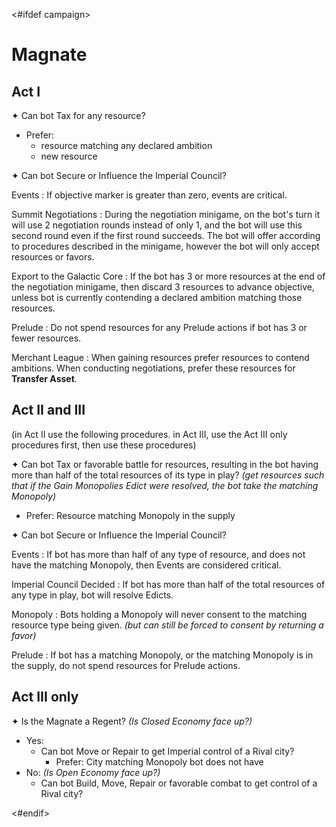 <#ifdef campaign>
# Magnate

## Act I

✦ Can bot Tax for any resource?

- Prefer:
	- resource matching any declared ambition
	- new resource

✦ Can bot Secure or Influence the Imperial Council?

Events
: If objective marker is greater than zero, events are critical.

Summit Negotiations
: During the negotiation minigame, on the bot's turn it will use 2 negotiation rounds instead of only 1, and the bot will use this second round even if the first round succeeds. The bot will offer according to procedures described in the minigame, however the bot will only accept resources or favors.

Export to the Galactic Core
: If the bot has 3 or more resources at the end of the negotiation minigame, then discard 3 resources to advance objective, unless bot is currently contending a declared ambition matching those resources.

Prelude
: Do not spend resources for any Prelude actions if bot has 3 or fewer resources.

Merchant League
: When gaining resources prefer resources to contend ambitions. When conducting negotiations, prefer these resources for **Transfer Asset**.

<div class="pagebreak"> </div>

## Act II and III

(in Act II use the following procedures. in Act III, use the Act III only procedures first, then use these procedures)

✦ Can bot Tax or favorable battle for resources, resulting in the bot having more than half of the total resources of its type in play? *(get resources such that if the Gain Monopolies Edict were resolved, the bot take the matching Monopoly)*

- Prefer: Resource matching Monopoly in the supply

✦ Can bot Secure or Influence the Imperial Council?

Events
: If bot has more than half of any type of resource, and does not have the matching Monopoly, then Events are considered critical.

Imperial Council Decided
: If bot has more than half of the total resources of any type in play, bot will resolve Edicts.

Monopoly
: Bots holding a Monopoly will never consent to the matching resource type being given.
*(but can still be forced to consent by returning a favor)*

Prelude
: If bot has a matching Monopoly, or the matching Monopoly is in the supply, do not spend resources for Prelude actions.

## Act III only

✦ Is the Magnate a Regent? *(Is Closed Economy face up?)*

- Yes:
	- Can bot Move or Repair to get Imperial control of a Rival city?
		- Prefer: City matching Monopoly bot does not have
- No: *(Is Open Economy face up?)*
	- Can bot Build, Move, Repair or favorable combat to get control of a Rival city?

<div class="pagebreak"> </div>
<#endif>
